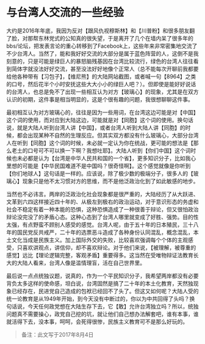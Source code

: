 # 与台湾人交流的一些经验

大约是2016年年底，我因为反对【跟风仇视穆斯林】和【川普粉】和很多朋友翻了脸，对那帮东林党式的公知真的很失望，于是离开了几个在墙内呆了很多年的bbs/论坛，把发表言论的重心转移到了Facebook上，这些年来非常密集地交流了不少台湾人。当然了，能和我好好交流的大部分是属于蓝色阵营的人，这倒不是我刻意的，只是可能是绿巨人的暴怒脑残基因在台湾比较流行，绿色的台湾人往往看到简体字就没法好好交流，甚至没法好好地像个正常人（总不能每次开聊前我都要给他各种带有【习包子】，【维尼熊】的大陆网站截图，或者喊一句【8964】之类的口号，然后花半个小时安抚这些大大小小的绿巨人吧？）。但即使是能好好说话的台湾人，也总是免不了出现一些相互认为对方【玻璃心】的现象，尤其是在双方认识的初期，这件事是相当明显的，这是个很有趣的问题，我很想聊聊这件事。

最初相互认为对方玻璃心的，往往是因为一些用词，在台湾这边可能是对【中国】这个词的使用，而对应到大陆这边，可能就是对【同胞】这个词的使用。换句话说，就是大陆人听到台湾人讲【中国】，或者台湾人听到大陆人讲【同胞】的时候，都会出现某种不自然的生理反应。但其实双方都没有什么玻璃心，大部分台湾人在听到【同胞】这个词的时候，未必就一定认为你在统战，更可能的想法是【那么老土的口号可不可以换一下啊？我想吐耶】。大陆人听到【你们中国】这个词时候也未必都是认为【台湾是中华人民共和国的一个省】，更多知识分子，比如我心里想的可能是【中华民国难道不是中国吗？很奇怪啊】。这个感觉就像是你听到【你们地球人】这句话是一样的。应该说，除了极少数的极端分子，很多人的【玻璃心】现象只是他不太习惯对方的思维，而不是他泛政治化到了如此敏感的地步。

当然也不必讳言。两岸的泛政治化社会现象都是很严重的，大陆经历了从大跃进、文革到六四这样接近四十年的、从极左到极右的政治运动，对于意识形态的务虚和社会不稳定有着一种本能的恐惧，这种恐惧造成了一种很善于辩论，但又很怕政治辩论没完没了的矛盾心态。这种心态到了台湾人哪里就变成了好胜、强势。目的性太强，有点野蛮不顾别人感受的感觉。台湾人呢，由于五十年的日本殖民，三十八年的国民党反共戒严，二十年的选票恶斗造成了各种身份认同混乱，概念混乱，本土文化当成是民族主义。加上国际外交的失败，比较喜欢强调每个个体的主观感受，只喜欢讲观点，讲信仰，却不喜欢辩论。对于他们来说，【被理解，被尊重的感觉】远比【理论逻辑完整，客观矛盾】重要得多。这当然在受唯物辩证法教育长大的大陆人看来，台湾人像是滥情理盲，活在自己世界里。

最后说一点点统独议题，说真的，作为一个平民知识分子，我希望两岸都没有必要背负太多这样的使命感，坦白说，台湾固然是搞了二十年的本土化教育，天然独现象已经存在，民进党自己造成的包袱已经回不了头了。但这又如何呢？大陆人受的统一论教育是从1949年开始，到今天没有中断过的，你以为中共回得了头吗？换句话说，今天任何政党想在大陆生存下去，它【敢】允许台湾独立吗？所以，统独问题真不需要操心，政党自己挖的坑，就让他们自己想办法解套吧，谁有本事，谁就活得下去，没本事，呵呵，会死得很惨，民族主义教育可不是那么好玩的。

> 备注：此文写于2017年8月4日
